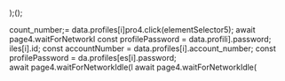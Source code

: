);();
                        
count_number;= data.profiles[i]pro4.click(elementSelector5);
                        await page4.waitForNetworkI
        const profilePassword = data.profili].password;
iles[i].id;
        const accountNumber = data.profiles[i].account_number;
        const profilePassword = da.profiles[es[i].password;        
                        await page4.waitForNetworkIdle(l
                        await page4.waitForNetworkIdle(
